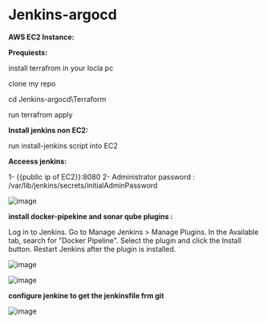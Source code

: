 # Jenkins-argocd

**AWS EC2 Instance:**

**Prequiests:**

install terrafrom in your locla pc 

clone my repo 

cd Jenkins-argocd\Terraform

run terrafrom apply 

**Install jenkins non EC2:**

run install-jenkins script into EC2

**Acceess jenkins:**

1- {{public ip of EC2}}:8080
2- Administrator password : /var/lib/jenkins/secrets/initialAdminPassword

![image](https://github.com/hesham131595/Jenkins-argocd/assets/93712347/e641cbdd-e73b-4321-8585-6a5338ac6b88)

**install docker-pipekine and sonar qube plugins :**

Log in to Jenkins.
Go to Manage Jenkins > Manage Plugins.
In the Available tab, search for "Docker Pipeline".
Select the plugin and click the Install button.
Restart Jenkins after the plugin is installed.

![image](https://github.com/hesham131595/Jenkins-argocd/assets/93712347/f6426216-5e4f-4e31-a85b-4de0796297a9)

![image](https://github.com/hesham131595/Jenkins-argocd/assets/93712347/efd96903-bb60-47ec-af56-7c6f7a3df7d4)




**configure jenkine to get the jenkinsfile frm git**

![image](https://github.com/hesham131595/Jenkins-argocd/assets/93712347/a6401c31-73d5-45a3-a3e5-a892371fc81e)
